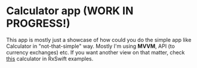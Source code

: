 # Calculator app (WORK IN PROGRESS!)
This app is mostly just a showcase of how could you do the simple app like Calculator in
"not-that-simple" way. Mostly I'm using <b>MVVM</b>, API (to currency exchanges) etc.
If you want another view on that matter, check [this](https://github.com/ReactiveX/RxSwift/tree/master/RxExample/RxExample/Examples/Calculator) calculator in RxSwift examples.
